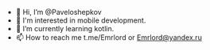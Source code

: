 - 👋 Hi, I’m @Paveloshepkov
- 👀 I'm interested in mobile development.
- 🌱 I’m currently learning kotlin.
- 📫 How to reach me t.me/Emrlord or Emrlord@yandex.ru

<!---
Paveloshepkov/Paveloshepkov is a ✨ special ✨ repository because its `README.md` (this file) appears on your GitHub profile.
You can click the Preview link to take a look at your changes.
--->
